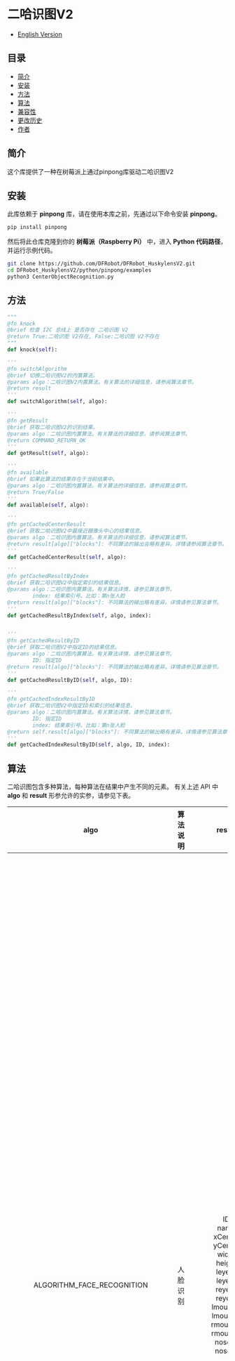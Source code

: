 # 二哈识图V2

* [English Version](./README.md)


## 目录

* [简介](#简介)
* [安装](#安装)
* [方法](#方法)
* [算法](#算法)
* [兼容性](#兼容性)
* [更改历史](#更改历史)
* [作者](#作者)

## 简介

这个库提供了一种在树莓派上通过pinpong库驱动二哈识图V2

## 安装
此库依赖于 **pinpong** 库，请在使用本库之前，先通过以下命令安装 **pinpong**。


````bash title="Pinpong Install"
pip install pinpong
````
然后将此仓库克隆到你的 **树莓派（Raspberry Pi）** 中，进入 **Python 代码路径**，并运行示例代码。
````bash title="Git Clone"
git clone https://github.com/DFRobot/DFRobot_HuskylensV2.git
cd DFRobot_HuskylensV2/python/pinpong/examples
python3 CenterObjectRecognition.py
````


## 方法
```python
"""
@fn knock
@brief 检查 I2C 总线上 是否存在 二哈识图 V2
@return True:二哈识图 V2存在, False:二哈识图 V2不存在
"""
def knock(self):

'''
@fn switchAlgorithm
@brief 切换二哈识图V2的内置算法。
@params algo：二哈识图V2内置算法。有关算法的详细信息，请参阅算法章节。
@return result
'''
def switchAlgorithm(self, algo):

'''
@fn getResult
@brief 获取二哈识图V2的识别结果。
@params algo：二哈识图内置算法。有关算法的详细信息，请参阅算法章节。
@return COMMAND_RETURN_OK
'''
def getResult(self, algo):

'''
@fn available
@brief 如果此算法的结果存在于当前结果中。
@params algo：二哈识图内置算法。有关算法的详细信息，请参阅算法章节。
@return True/False
'''
def available(self, algo):

'''
@fn getCachedCenterResult
@brief 获取二哈识图V2中最接近摄像头中心的结果信息。
@params algo：二哈识图内置算法。有关算法的详细信息，请参阅算法章节。
@return result[algo]["blocks"]: 不同算法的输出会略有差异。详情请参阅算法章节。
'''
def getCachedCenterResult(self, algo):

'''
@fn getCachedResultByIndex
@brief 获取二哈识图V2中指定索引的结果信息。
@params algo：二哈识图内置算法。有关算法详情，请参见算法章节。
        index: 结果索引号。比如：第n张人脸
@return result[algo]["blocks"]: 不同算法的输出略有差异。详情请参见算法章节。
'''
def getCachedResultByIndex(self, algo, index):


'''
@fn getCachedResultByID
@brief 获取二哈识图V2中指定ID的结果信息。
@params algo：二哈识图内置算法。有关算法详情，请参见算法章节。
        ID: 指定ID
@return result[algo]["blocks"]: 不同算法的输出略有差异。详情请参见算法章节。
'''
def getCachedResultByID(self, algo, ID):

'''
@fn getCachedIndexResultByID
@brief 获取二哈识图V2中指定ID和索引的结果信息。
@params algo：二哈识图内置算法。有关算法详情，请参见算法章节。
        ID: 指定ID
        index: 结果索引号。比如：第n张人脸
@return self.result[algo]["blocks"]: 不同算法的输出略有差异。详情请参见算法章节。
'''
def getCachedIndexResultByID(self, algo, ID, index):

```

## 算法
二哈识图包含多种算法，每种算法在结果中产生不同的元素。
有关上述 API 中 **algo** 和 **result** 形参允许的实参，请参见下表。

| algo | 算法说明  | result  | 结果元素说明 |
| :--: | :----: | :--: | :----: |
|  ALGORITHM_FACE_RECOGNITION   |  人脸识别     |  ID<br/>name<br/>xCenter<br/>yCenter<br/>width<br/>height<br/>leye_x<br/>leye_y<br/>reye_x<br/>reye_y<br/>lmouth_x<br/>lmouth_y<br/>rmouth_x<br/>rmouth_y<br/>nose_x<br/>nose_y  | 识别到的人脸ID<br/>识别到的人脸名称<br/>识别到的人脸中心X坐标<br/>识别到的人脸中心Y坐标<br/>识别到的人脸宽度<br/>识别到的人脸高度<br/>识别到的人脸左眼X坐标<br/>识别到的人脸左眼Y坐标<br/>识别到的人脸右眼X坐标<br/>识别到的人脸右眼Y坐标<br/>识别到的左嘴角X坐标<br/>识别到的左嘴角Y坐标<br/>识别到的右嘴角X坐标<br/>识别到的右嘴角Y坐标<br/>识别到的鼻子X坐标<br/>识别到的鼻子Y坐标 |
| ALGORITHM_OBJECT_RECOGNITION | 物体识别  | ID<br/>name<br/>xCenter<br/>yCenter<br/>width<br/>height  | 识别到的物体ID<br/>识别到的物体名称<br/>识别到的物体中心X坐标<br/>识别到的物体中心Y坐标<br/>识别到的物体宽度<br/>识别到的物体高度 |
| ALGORITHM_OBJECT_TRACKING | 物体追踪  | ID<br/>name<br/>xCenter<br/>yCenter<br/>width<br/>height  | 追踪到的物体ID<br/>追踪到的物体名称<br/>追踪到的物体中心X坐标<br/>追踪到的物体中心Y坐标<br/>追踪到的物体宽度<br/>追踪到的物体高度 |
| ALGORITHM_COLOR_RECOGNITION | 颜色识别  | ID<br/>name<br/>xCenter<br/>yCenter<br/>width<br/>height   | 识别到的颜色ID<br/>识别到的颜色名称<br/>识别到的颜色中心X坐标<br/>识别到的颜色中心Y坐标<br/>识别到的颜色宽度<br/>识别到的颜色高度 |
| ALGORITHM_SELF_LEARNING_CLASSIFICATION | 自学习分类  | ID<br/>name  | 检测到的自学习分类物体ID<br/>检测到的自学习分类物体名称 |
| ALGORITHM_SEGMENT | 实例分割  | ID<br/>name<br/>xCenter<br/>yCenter<br/>width<br/>height  | 检测到的实例ID<br/>检测到的实例名称<br/>检测到的实例中心X坐标<br/>检测到的实例中心Y坐标<br/>检测到的实例宽度<br/>检测到的实例高度 |
| ALGORITHM_HAND_RECOGNITION | 手势识别  | ID<br/>name<br/>xCenter<br/>yCenter<br/>width<br/>height<br>wrist_x<br/>wrist_y<br/>thumb_cmc_x<br/>thumb_cmc_y<br/>thumb_mcp_x<br/>thumb_mcp_y<br/>thumb_ip_x<br/>thumb_ip_y<br/>thumb_tip_x<br/>thumb_tip_y<br/>index_finger_mcp_x<br/>index_finger_mcp_y<br/>index_finger_pip_x<br>index_finger_pip_y<br/>index_finger_dip_x<br/>index_finger_dip_y<br>index_finger_tip_x<br/>index_finger_tip_y<br/>middle_finger_mcp_x<br/>middle_finger_mcp_y<br>middle_finger_pip_x<br/>middle_finger_pip_y<br/>middle_finger_dip_x<br/>middle_finger_dip_y<br>middle_finger_tip_x<br/>middle_finger_tip_y<br/>ring_finger_mcp_x<br/>ring_finger_mcp_y<br/>ring_finger_pip_x<br/>ring_finger_pip_y<br/>ring_finger_dip_x<br/>ring_finger_dip_y<br/>ring_finger_tip_x<br/>ring_finger_tip_y<br/>pinky_finger_mcp_x<br/>pinky_finger_mcp_y<br/>pinky_finger_pip_x<br/>pinky_finger_pip_y<br/>pinky_finger_dip_x<br/>pinky_finger_dip_y<br/>pinky_finger_tip_x<br/>pinky_finger_tip_y | 识别到的手势ID<br/>识别到的手势名称<br/>识别到的手势中心X坐标<br/>识别到的手势中心Y坐标<br/>识别到的手势宽度<br/>识别到的手势高度<br/>手腕X坐标<br/>手腕Y坐标<br/>拇指基部X坐标<br/>拇指基部Y坐标<br/>拇指掌侧关节X坐标<br/>拇指掌侧关节Y坐标<br/>拇指近端关节X坐标<br/>拇指近端关节Y坐标<br/>拇指指尖X坐标<br/>拇指指尖Y坐标<br/>食指根部X坐标<br/>食指根部Y坐标<br/>食指近节关节X坐标<br/>食指近节关节Y坐标<br/>食指中节关节X坐标<br/>食指中节关节Y坐标<br/>食指指尖X坐标<br/>食指指尖Y坐标<br/>中指根部X坐标<br/>中指根部Y坐标<br/>中指近节关节X坐标<br/>中指近节关节Y坐标<br/>中指中节关节X坐标<br/>中指中节关节Y坐标<br/>中指指尖X坐标<br/>中指指尖Y坐标<br/>无名指根部X坐标<br/>无名指根部Y坐标<br/>无名指近节关节X坐标<br/>无名指近节关节Y坐标<br/>无名指中节关节X坐标<br/>无名指中节关节Y坐标<br/>无名指指尖X坐标<br/>无名指指尖Y坐标<br/>小指根部X坐标<br/>小指根部Y坐标<br/>小指近节关节X坐标<br/>小指近节关节Y坐标<br/>小指中节关节X坐标<br/>小指中节关节Y坐标<br/>小指指尖X坐标<br/>小指指尖Y坐标 |
| ALGORITHM_POSE_RECOGNITION | 姿态识别  |  ID<br/>name<br/>xCenter<br/>yCenter<br/>width<br/>height<br/>nose_x<br/>nose_y<br/>leye_x<br/>leye_y<br/>reye_x<br/>reye_y<br/>lear_x<br/>lear_y<br/>rear_x<br/>rear_y<br/>lshoulder_x<br/>lshoulder_y<br/>rshoulder_x<br/>rshoulder_y<br/>lelbow_x<br/>lelbow_y<br/>relbow_x<br/>relbow_y<br/>lwrist_x<br/>lwrist_y<br/>rwrist_x<br/>rwrist_y<br/>lhip_x<br/>lhip_y<br/>rhip_x<br/>rhip_y<br/>lknee_x<br/>lknee_y<br/>rknee_x<br/>rknee_y<br/>lankle_x<br/>lankle_y<br/>rankle_x<br/>rankle_y<br/> | 识别到的姿态ID<br/>识别到的姿态名称<br/>识别到的姿态中心X坐标<br/>识别到的姿态中心Y坐标<br/>识别到的姿态宽度<br/>识别到的姿态高度<br/>鼻子X坐标<br/>鼻子Y坐标<br/>左眼X坐标<br/>左眼Y坐标<br/>右眼X坐标<br/>右眼Y坐标<br/>左耳X坐标<br/>左耳Y坐标<br/>右耳X坐标<br/>右耳Y坐标<br/>左肩X坐标<br/>左肩Y坐标<br/>右肩X坐标<br/>右肩Y坐标<br/>左肘X坐标<br/>左肘Y坐标<br/>右肘X坐标<br/>右肘Y坐标<br/>左腕X坐标<br/>左腕Y坐标<br/>右腕X坐标<br/>右腕Y坐标<br/>左髋X坐标<br/>左髋Y坐标<br/>右髋X坐标<br/>右髋Y坐标<br/>左膝X坐标<br/>左膝Y坐标<br/>右膝X坐标<br/>右膝Y坐标<br/>左踝X坐标<br/>左踝Y坐标<br/>右踝X坐标<br/>右踝Y坐标 |
| ALGORITHM_LICENSE_RECOGNITION | 车牌识别  | ID<br/>name<br/>xCenter<br/>yCenter<br/>width<br/>height<br/>content  | 检测到的车牌ID<br/>检测到的车牌名称<br/>检测到的车牌中心X坐标<br/>检测到的车牌中心Y坐标<br/>检测到的车牌宽度<br/>检测到的车牌高度<br/>车牌内容（例如车牌号码） |
| ALGORITHM_OCR_RECOGNITION | 光学字符识别  | ID<br/>name<br/>xCenter<br/>yCenter<br/>width<br/>height<br/>content  | 检测到的字符ID<br/>检测到的字符名称<br/>检测到的字符中心X坐标<br/>检测到的字符中心Y坐标<br/>检测到的字符宽度<br/>检测到的字符高度<br/>检测到的字符内容 |
| ALGORITHM_LINE_TRACKING | 巡线追踪  | xTarget<br/>yTarget<br/>angle<br/>length  | 被追踪直线的X分量<br/>被追踪直线的Y分量<br/>被追踪直线的角度<br/>被追踪直线的长度 |
| ALGORITHM_EMOTION_RECOGNITION | 表情识别  | ID<br/>name<br/>xCenter<br/>yCenter<br/>width<br/>height<br/>  | 检测到的表情ID<br/>检测到的表情名称<br/>检测到的表情中心X坐标<br/>检测到的表情中心Y坐标<br/>检测到的表情宽度<br/>检测到的表情高度 |
| ALGORITHM_TAG_RECOGNITION | 标签识别  | ID<br/>name<br/>xCenter<br/>yCenter<br/>width<br/>height<br/>content  | 检测到的标签 ID<br/>检测到的标签名称<br/>检测到的标签中心X坐标<br/>检测到的标签中心Y坐标<br/>检测到的标签宽度<br/>检测到的标签高度<br/>检测到的标签内容 |
| ALGORITHM_QRCODE_RECOGNITION | 二维码识别  | ID<br/>name<br/>xCenter<br/>yCenter<br/>width<br/>height<br/>content  | 检测到的二维码ID<br/>检测到的二维码名称<br/>检测到的二维码中心X坐标<br/>检测到的二维码中心Y坐标<br/>检测到的二维码宽度<br/>检测到的二维码高度<br/>检测到的二维码内容 |
| ALGORITHM_BARCODE_RECOGNITION | 条形码识别  | ID<br/>name<br/>xCenter<br/>yCenter<br/>width<br/>height<br/>content  | 检测到的条形码ID<br/>检测到的条形码名称<br/>检测到的条形码中心X坐标<br/>检测到的条形码中心Y坐标<br/>检测到的条形码宽度<br/>检测到的条形码高度<br/>检测到的条形码内容 |

## 兼容性

|开发板         | 正常运行 | 运行失败  | 未测试 | 备注 |
| ------------ | :--: | :----: | :----: | :--: |
| 树莓派 4B |  √   |        |        |      |
| 行空板 M10 |  √   |        |        |      |

* Python 版本

| Python  | 正常运行 | 运行失败 | 未测试 | 备注 |
| ------- | :--: | :----: | :----: | ---- |
| Python2 |      |        |     √  |      |
| Python3 |  √   |        |        |      |

## 更改历史 

- 2025/10/28 - Version 1.0.0 released.

## 作者

Written by YeezB(zibin.ye@dfrobot.com), 2025.10.28 (Welcome to our [website](https://www.dfrobot.com.cn/))